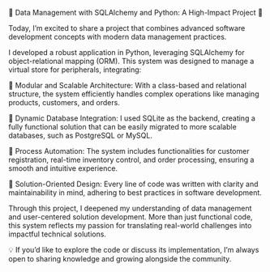 🚀 Data Management with SQLAlchemy and Python: A High-Impact Project 🎯

Today, I’m excited to share a project that combines advanced software development concepts with modern data management practices.

I developed a robust application in Python, leveraging SQLAlchemy for object-relational mapping (ORM). This system was designed to manage a virtual store for peripherals, integrating:

🔹 Modular and Scalable Architecture: With a class-based and relational structure, the system efficiently handles complex operations like managing products, customers, and orders.

🔹 Dynamic Database Integration: I used SQLite as the backend, creating a fully functional solution that can be easily migrated to more scalable databases, such as PostgreSQL or MySQL.

🔹 Process Automation: The system includes functionalities for customer registration, real-time inventory control, and order processing, ensuring a smooth and intuitive experience.

🔹 Solution-Oriented Design: Every line of code was written with clarity and maintainability in mind, adhering to best practices in software development.

Through this project, I deepened my understanding of data management and user-centered solution development. More than just functional code, this system reflects my passion for translating real-world challenges into impactful technical solutions.

💡 If you’d like to explore the code or discuss its implementation, I’m always open to sharing knowledge and growing alongside the community.
